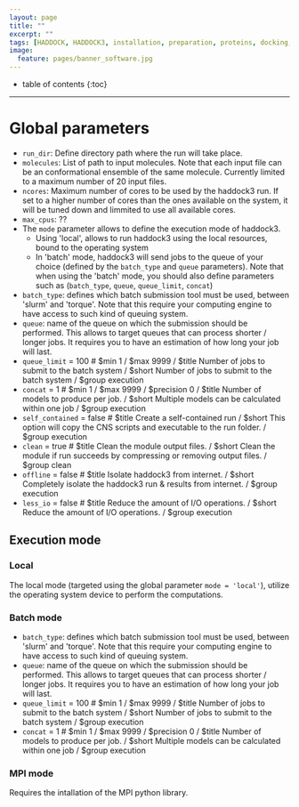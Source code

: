 ```yaml
---
layout: page
title: ""
excerpt: ""
tags: [HADDOCK, HADDOCK3, installation, preparation, proteins, docking, analysis, workflows, manual, usage]
image:
  feature: pages/banner_software.jpg
---
```


* table of contents
{:toc}

<hr>

# Global parameters

- `run_dir`: Define directory path where the run will take place.
- `molecules`: List of path to input molecules. Note that each input file can be an conformational ensemble of the same molecule. Currently limited to a maximum number of 20 input files.
- `ncores`: Maximum number of cores to be used by the haddock3 run. If set to a higher number of cores than the ones available on the system, it will be tuned down and limmited to use all available cores.
- `max_cpus`: ??
- The `mode` parameter allows to define the execution mode of haddock3.
  - Using 'local', allows to run haddock3 using the local resources, bound to the operating system
  - In 'batch' mode, haddock3 will send jobs to the queue of your choice (defined by the `batch_type` and `queue` parameters). Note that when using the 'batch' mode, you should also define parameters such as (`batch_type`, `queue`, `queue_limit`, `concat`)
- `batch_type`: defines which batch submission tool must be used, between 'slurm' and 'torque'. Note that this require your computing engine to have access to such kind of queuing system.
- `queue`: name of the queue on which the submission should be performed. This allows to target queues that can process shorter / longer jobs. It requires you to have an estimation of how long your job will last.
- `queue_limit` = 100  # $min 1 / $max 9999 / $title Number of jobs to submit to the batch system / $short Number of jobs to submit to the batch system / $group execution
- `concat` = 1  # $min 1 / $max 9999 / $precision 0 / $title Number of models to produce per job. / $short Multiple models can be calculated within one job / $group execution
- `self_contained` = false  # $title Create a self-contained run / $short This option will copy the CNS scripts and executable to the run folder. / $group execution
- `clean` = true  # $title Clean the module output files. / $short Clean the module if run succeeds by compressing or removing output files. / $group clean
- `offline` = false  # $title Isolate haddock3 from internet. / $short Completely isolate the haddock3 run & results from internet. / $group execution
- `less_io` = false  # $title Reduce the amount of I/O operations. / $short Reduce the amount of I/O operations. / $group execution


## Execution mode

### Local

The local mode (targeted using the global parameter `mode = 'local'`), utilize the operating system device to perform the computations.


### Batch mode

- `batch_type`: defines which batch submission tool must be used, between 'slurm' and 'torque'. Note that this require your computing engine to have access to such kind of queuing system.
- `queue`: name of the queue on which the submission should be performed. This allows to target queues that can process shorter / longer jobs. It requires you to have an estimation of how long your job will last.
- `queue_limit` = 100  # $min 1 / $max 9999 / $title Number of jobs to submit to the batch system / $short Number of jobs to submit to the batch system / $group execution
- `concat` = 1  # $min 1 / $max 9999 / $precision 0 / $title Number of models to produce per job. / $short Multiple models can be calculated within one job / $group execution


### MPI mode

Requires the intallation of the MPI python library.